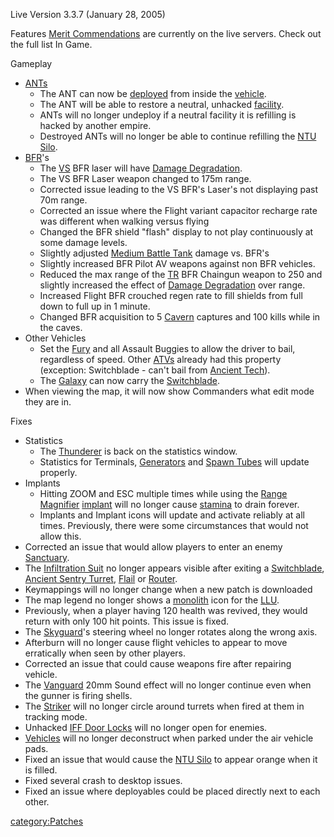 Live Version 3.3.7 (January 28, 2005)

Features [Merit Commendations](Merit_Commendations.md) are
currently on the live servers. Check out the full list In Game.

Gameplay

- [ANTs](ANT.md)
  - The ANT can now be [deployed](deploy.md) from inside the
    [vehicle](vehicle.md).
  - The ANT will be able to restore a neutral, unhacked
    [facility](facility.md).
  - ANTs will no longer undeploy if a neutral facility it is
    refilling is hacked by another empire.
  - Destroyed ANTs will no longer be able to continue refilling the
    [NTU Silo](NTU_Silo.md).
- [BFR](BFR.md)'s
  - The [VS](VS.md) BFR laser will have [Damage
    Degradation](Damage_Degradation.md).
  - The VS BFR Laser weapon changed to 175m range.
  - Corrected issue leading to the VS BFR's Laser's not displaying
    past 70m range.
  - Corrected an issue where the Flight variant capacitor recharge
    rate was different when walking versus flying
  - Changed the BFR shield "flash" display to not play continuously
    at some damage levels.
  - Slightly adjusted [Medium Battle
    Tank](Medium_Battle_Tank.md) damage vs. BFR's
  - Slightly increased BFR Pilot AV weapons against non BFR
    vehicles.
  - Reduced the max range of the [TR](TR.md) BFR Chaingun
    weapon to 250 and slightly increased the effect of [Damage
    Degradation](Damage_Degradation.md) over range.
  - Increased Flight BFR crouched regen rate to fill shields from
    full down to full up in 1 minute.
  - Changed BFR acquisition to 5 [Cavern](Cavern.md)
    captures and 100 kills while in the caves.
- Other Vehicles
  - Set the [Fury](Fury.md) and all Assault Buggies to allow
    the driver to bail, regardless of speed. Other
    [ATVs](ATV.md) already had this property (exception:
    Switchblade - can't bail from [Ancient
    Tech](Ancient_Tech.md)).
  - The [Galaxy](Galaxy.md) can now carry the
    [Switchblade](Switchblade.md).
- When viewing the map, it will now show Commanders what edit mode
  they are in.

Fixes

- Statistics
  - The [Thunderer](Thunderer.md) is back on the statistics
    window.
  - Statistics for Terminals, [Generators](Generator.md) and
    [Spawn Tubes](Spawn_Tube.md) will update properly.
- Implants
  - Hitting ZOOM and ESC multiple times while using the [Range
    Magnifier](Range_Magnifier.md)
    [implant](implant.md) will no longer cause
    [stamina](stamina.md) to drain forever.
  - Implants and Implant icons will update and activate reliably at
    all times. Previously, there were some circumstances that would
    not allow this.
- Corrected an issue that would allow players to enter an enemy
  [Sanctuary](Sanctuary.md).
- The [Infiltration Suit](Infiltration_Suit.md) no longer
  appears visible after exiting a
  [Switchblade](Switchblade.md), [Ancient Sentry
  Turret](Ancient_Sentry_Turret.md), [Flail](Flail.md)
  or [Router](Router.md).
- Keymappings will no longer change when a new patch is downloaded
- The map legend no longer shows a [monolith](monolith.md)
  icon for the [LLU](LLU.md).
- Previously, when a player having 120 health was revived, they would
  return with only 100 hit points. This issue is fixed.
- The [Skyguard](Skyguard.md)'s steering wheel no longer
  rotates along the wrong axis.
- Afterburn will no longer cause flight vehicles to appear to move
  erratically when seen by other players.
- Corrected an issue that could cause weapons fire after repairing
  vehicle.
- The [Vanguard](Vanguard.md) 20mm Sound effect will no longer
  continue even when the gunner is firing shells.
- The [Striker](Striker.md) will no longer circle around
  turrets when fired at them in tracking mode.
- Unhacked [IFF Door Locks](IFF.md) will no longer open for
  enemies.
- [Vehicles](Vehicle.md) will no longer deconstruct when
  parked under the air vehicle pads.
- Fixed an issue that would cause the [NTU Silo](NTU_Silo.md)
  to appear orange when it is filled.
- Fixed several crash to desktop issues.
- Fixed an issue where deployables could be placed directly next to
  each other.

[category:Patches](category:Patches.md)
